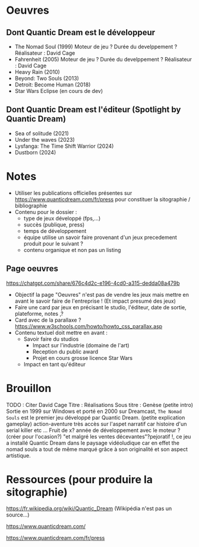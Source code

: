# Oeuvres

## Dont Quantic Dream est le développeur

- The Nomad Soul (1999)
    Moteur de jeu ?
    Durée du develppement ?
    Réalisateur : David Cage
- Fahrenheit (2005)
    Moteur de jeu ?
    Durée du develppement ?
    Réalisateur : David Cage
- Heavy Rain (2010)
- Beyond: Two Souls (2013)
- Detroit: Become Human (2018)
- Star Wars Eclipse (en cours de dev)

## Dont Quantic Dream est l'éditeur (Spotlight by Quantic Dream)

- Sea of solitude (2021)
- Under the waves (2023)
- Lysfanga: The Time Shift Warrior (2024)
- Dustborn (2024)

# Notes

- Utiliser les publications officielles présentes sur https://www.quanticdream.com/fr/press pour constituer la sitographie / bibliographie
- Contenu pour le dossier :
  - type de jeux développé (fps,...)
  - succès (publique, press)
  - temps de développement
  - équipe utilise un savoir faire provenant d'un jeux precedement produit pour le suivant ?
  - contenu organique et non pas un listing

## Page oeuvres

https://chatgpt.com/share/676c4d2c-e196-4cd0-a315-dedda08a479b

- Objectif la page "Oeuvres" n'est pas de vendre les jeux mais mettre en avant le savoir faire de l'entreprise ! (Et impact presumé des jeux)
- Faire une card par jeux en précisant le studio, l'éditeur, date de sortie, plateforme, notes ,?
- Card avec de la parallaxe ? https://www.w3schools.com/howto/howto_css_parallax.asp
- Contenu textuel doit mettre en avant :
  - Savoir faire du studios
    - Impact sur l'industrie (domaine de l'art)
    - Reception du public award
    - Projet en cours grosse licence Star Wars
  - Impact en tant qu'éditeur
# Brouillon
TODO : Citer David Cage
Titre : Réalisations
Sous titre : Genèse
(petite intro) Sortie en 1999 sur Windows et porté en 2000 sur Dreamcast, `The Nomad Souls` est le premier jeu développé par Quantic Dream.
(petite explication gameplay) action-aventure très accès sur l'aspet narratif car histoire d'un serial killer etc ...
Fruit de x? année de développement avec le moteur ? (créer pour l'ocasion?) "et malgré les ventes décevantes"?pejoratif !, ce jeu a installé Quantic Dream dans le paysage vidéoludique car en effet the nomad souls a tout de même marqué grâce à son originalité et son aspect artistique.


# Ressources (pour produire la sitographie)

https://fr.wikipedia.org/wiki/Quantic_Dream (Wikipédia n'est pas un source...)

https://www.quanticdream.com/

https://www.quanticdream.com/fr/press
